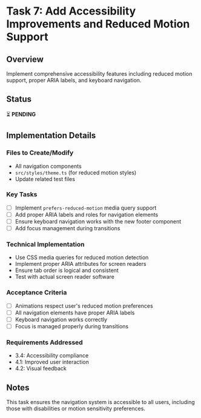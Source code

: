 # Task 7: Add Accessibility Improvements and Reduced Motion Support

## Overview
Implement comprehensive accessibility features including reduced motion support, proper ARIA labels, and keyboard navigation.

## Status
⏳ **PENDING**

## Implementation Details

### Files to Create/Modify
- All navigation components
- `src/styles/theme.ts` (for reduced motion styles)
- Update related test files

### Key Tasks
- [ ] Implement `prefers-reduced-motion` media query support
- [ ] Add proper ARIA labels and roles for navigation elements
- [ ] Ensure keyboard navigation works with the new footer component
- [ ] Add focus management during transitions

### Technical Implementation
- Use CSS media queries for reduced motion detection
- Implement proper ARIA attributes for screen readers
- Ensure tab order is logical and consistent
- Test with actual screen reader software

### Acceptance Criteria
- [ ] Animations respect user's reduced motion preferences
- [ ] All navigation elements have proper ARIA labels
- [ ] Keyboard navigation works correctly
- [ ] Focus is managed properly during transitions

### Requirements Addressed
- 3.4: Accessibility compliance
- 4.1: Improved user interaction
- 4.2: Visual feedback

## Notes
This task ensures the navigation system is accessible to all users, including those with disabilities or motion sensitivity preferences.